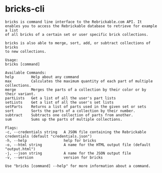 # bricks-cli

    bricks is command line interface to the Rebrickable.com API. It
    enables you to access the Rebrickable database to retrieve for example a list
    of all bricks of a certain set or user specific brick collections.

    bricks is also able to merge, sort, add, or subtract collections of bricks
    to new collections.

    Usage:
    bricks [command]

    Available Commands:
    help        Help about any command
    max         Calculates the maximum quantity of each part of multiple collections.
    merge       Merges the parts of a collection by their color or by their variant.
    partLists   Get a list of all the user's part lists
    setLists    Get a list of all the user's set lists
    setParts    Returns a list of parts used in the given set or sets
    sort        Sorts the parts of a collection by their number.
    subtract    Subtracts one collection of parts from another.
    sum         Sums up the parts of multiple collections.

    Flags:
    -c, --credentials string   A JSON file containing the Rebrickable credentials (default "credentials.json")
    -h, --help                 help for bricks
    -o, --html string          A name for the HTML output file (default "output.html")
    -j, --json string          A name for the JSON output file
    -v, --version              version for bricks

    Use "bricks [command] --help" for more information about a command.
